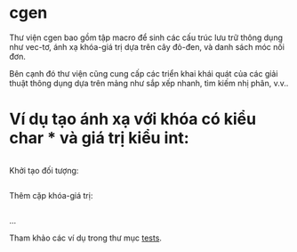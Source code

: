 # cgen
Thư viện cgen bao gồm tập macro để sinh các cấu trúc lưu trữ thông dụng như vec-tơ, ánh xạ khóa-giá trị dựa trên cây đỏ-đen, và danh sách móc nối đơn.

Bên cạnh đó thư viện cũng cung cấp các triển khai khái quát của các giải thuật thông dụng dựa trên mảng như sắp xếp nhanh, tìm kiếm nhị phân, v.v..

# Ví dụ tạo ánh xạ với khóa có kiểu char * và giá trị kiểu int:
```TDECL_IMPL(simap, char *, int, si);
```
Khởi tạo đối tượng:
```struct simap *si = simap(cmps);
```
Thêm cặp khóa-giá trị:
```siput(si, "abc", 10);
```
...

Tham khảo các ví dụ trong thư mục [tests](tests).

